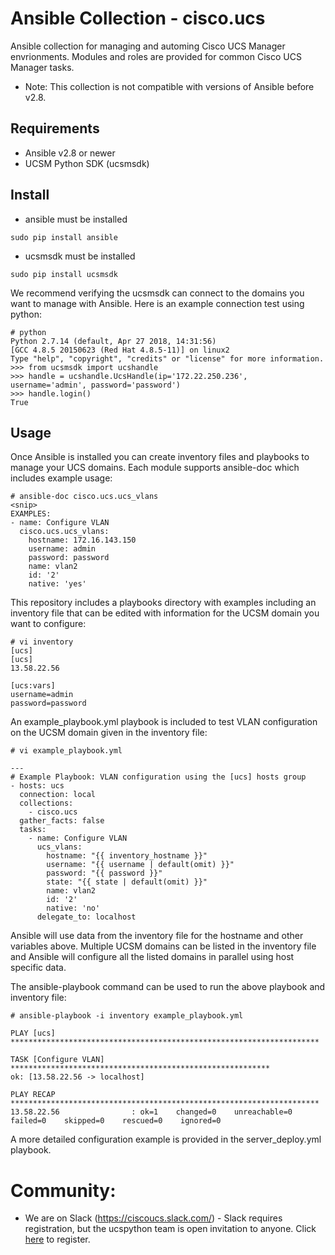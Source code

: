 # Ansible Collection - cisco.ucs

Ansible collection for managing and automing Cisco UCS Manager envrionments.  Modules and roles are provided for common Cisco UCS Manager tasks.

* Note: This collection is not compatible with versions of Ansible before v2.8.

## Requirements

- Ansible v2.8 or newer
- UCSM Python SDK (ucsmsdk)

## Install
- ansible must be installed
```
sudo pip install ansible
```
- ucsmsdk must be installed
```
sudo pip install ucsmsdk
```
We recommend verifying the ucsmsdk can connect to the domains you want to manage with Ansible.  Here is an example connection test using python:
```
# python
Python 2.7.14 (default, Apr 27 2018, 14:31:56) 
[GCC 4.8.5 20150623 (Red Hat 4.8.5-11)] on linux2
Type "help", "copyright", "credits" or "license" for more information.
>>> from ucsmsdk import ucshandle
>>> handle = ucshandle.UcsHandle(ip='172.22.250.236', username='admin', password='password')
>>> handle.login()
True
```

## Usage
Once Ansible is installed you can create inventory files and playbooks to manage your UCS domains.  Each module supports ansible-doc which includes example usage:
```
# ansible-doc cisco.ucs.ucs_vlans
<snip>
EXAMPLES:
- name: Configure VLAN
  cisco.ucs.ucs_vlans:
    hostname: 172.16.143.150
    username: admin
    password: password
    name: vlan2
    id: '2'
    native: 'yes'
```
This repository includes a playbooks directory with examples including an inventory file that can be edited with information for the UCSM domain you want to configure:
```
# vi inventory
[ucs]
[ucs]
13.58.22.56

[ucs:vars]
username=admin
password=password
```
An example_playbook.yml playbook is included to test VLAN configuration on the UCSM domain given in the inventory file:
```
# vi example_playbook.yml 

---
# Example Playbook: VLAN configuration using the [ucs] hosts group
- hosts: ucs
  connection: local
  collections:
    - cisco.ucs
  gather_facts: false
  tasks:
    - name: Configure VLAN
      ucs_vlans:
        hostname: "{{ inventory_hostname }}"
        username: "{{ username | default(omit) }}"
        password: "{{ password }}"
        state: "{{ state | default(omit) }}"
        name: vlan2
        id: '2'
        native: 'no'
      delegate_to: localhost
```
Ansible will use data from the inventory file for the hostname and other variables above.  Multiple UCSM domains can be listed in the inventory file and Ansible will configure all the listed domains in parallel using host specific data.

The ansible-playbook command can be used to run the above playbook and inventory file:
```
# ansible-playbook -i inventory example_playbook.yml 

PLAY [ucs] *********************************************************************

TASK [Configure VLAN] **********************************************************
ok: [13.58.22.56 -> localhost]

PLAY RECAP *********************************************************************
13.58.22.56                : ok=1    changed=0    unreachable=0    failed=0    skipped=0    rescued=0    ignored=0    
```

A more detailed configuration example is provided in the server_deploy.yml playbook.

# Community:

* We are on Slack (https://ciscoucs.slack.com/) - Slack requires registration, but the ucspython team is open invitation to
  anyone.  Click [here](https://ucspython.herokuapp.com) to register.
